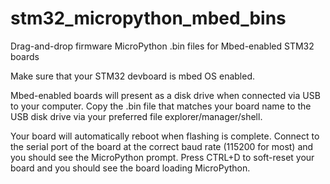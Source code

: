 # stm32_micropython_mbed_bins
Drag-and-drop firmware MicroPython .bin files for Mbed-enabled STM32 boards

Make sure that your STM32 devboard is mbed OS enabled.  

Mbed-enabled boards will present as a disk drive when connected via USB to your computer.  Copy the .bin file that matches your board name to the USB disk drive via your preferred file explorer/manager/shell.

Your board will automatically reboot when flashing is complete.  Connect to the serial port of the board at the correct baud rate (115200 for most) and you should see the MicroPython prompt.  Press CTRL+D to soft-reset your board and you should see the board loading MicroPython.
